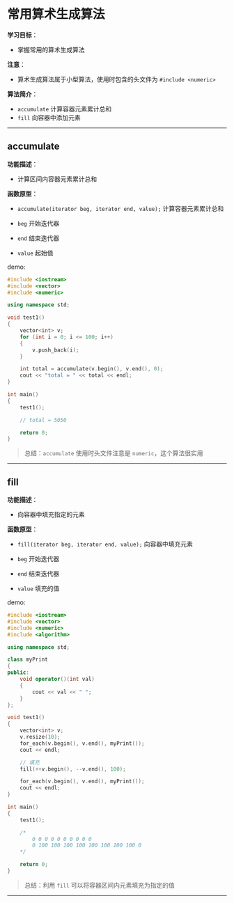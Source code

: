 # 常用算术生成算法

**学习目标**：

* 掌握常用的算术生成算法

**注意**：

* 算术生成算法属于小型算法，使用时包含的头文件为 `#include <numeric>`

**算法简介**：

* `accumulate`  计算容器元素累计总和
* `fill`    向容器中添加元素

---

## accumulate

**功能描述**：

* 计算区间内容器元素累计总和

**函数原型**：

* `accumulate(iterator beg, iterator end, value);`  计算容器元素累计总和

* `beg` 开始迭代器
* `end` 结束迭代器
* `value` 起始值

demo:

```cpp
#include <iostream>
#include <vector>
#include <numeric>

using namespace std;

void test1()
{
	vector<int> v;
	for (int i = 0; i <= 100; i++)
	{
		v.push_back(i);
	}

	int total = accumulate(v.begin(), v.end(), 0);
	cout << "total = " << total << endl;
}

int main()
{
	test1();

	// total = 5050

	return 0;
}
```

> 总结：`accumulate` 使用时头文件注意是 `numeric`，这个算法很实用

---

## fill

**功能描述**：

* 向容器中填充指定的元素

**函数原型**：

* `fill(iterator beg, iterator end, value);`    向容器中填充元素

* `beg` 开始迭代器
* `end` 结束迭代器
* `value` 填充的值

demo:

```cpp
#include <iostream>
#include <vector>
#include <numeric>
#include <algorithm>

using namespace std;

class myPrint
{
public:
	void operator()(int val)
	{
		cout << val << " ";
	}
};

void test1()
{
	vector<int> v;
	v.resize(10);
	for_each(v.begin(), v.end(), myPrint());
	cout << endl;

	// 填充
	fill(++v.begin(), --v.end(), 100);

	for_each(v.begin(), v.end(), myPrint());
	cout << endl;
}

int main()
{
	test1();

	/*
		0 0 0 0 0 0 0 0 0 0
		0 100 100 100 100 100 100 100 100 0
	*/

	return 0;
}
```

> 总结：利用 `fill` 可以将容器区间内元素填充为指定的值

---
